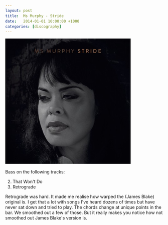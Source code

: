 ```yaml
---
layout: post
title:  Ms Murphy - Stride
date:   2014-01-01 10:00:00 +1000
categories: [discography]
---
```


![](/assets/discography/stride.jpg)

Bass on the following tracks:

2. That Won't Do
3. Retrograde

Retrograde was hard. It made me realise how warped the (James Blake) original is. I get that a lot with songs I've heard dozens of times but have never sat down and tried to play. The chords change at unique points in the bar. We smoothed out a few of those. But it really makes you notice how not smoothed out James Blake's version is.